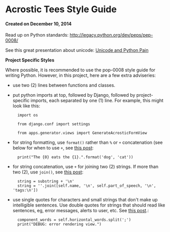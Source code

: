 <!---
markdown syntax: http://daringfireball.net/projects/markdown/syntax
-->

# Acrostic Tees Style Guide
#### Created on December 10, 2014

Read up on Python standards: <a href="http://legacy.python.org/dev/peps/pep-0008/" target="_blank">http://legacy.python.org/dev/peps/pep-0008/</a>

See this great presentation about unicode: <a href="http://nedbatchelder.com/text/unipain.html" target="_blank">Unicode and Python Pain</a>

**Project Specific Styles**

Where possible, it is recommended to use the pop-0008 style guide for writing Python. However, in this project, here are a few extra adviseries:

- use two (2) lines between functions and classes.
- put python imports at top, followed by Django, followed by project-specific imports, each separated by one (1) line. For example, this might look like this:

        import os
    
        from django.conf import settings
    
        from apps.generator.views import GenerateAcrosticFormView
        
- for string formatting, use `format()` rather than `%` or `+` concatenation (see below for when to use `+`, see <a href="http://stackoverflow.com/questions/5082452/python-string-formatting-vs-format" target="_blank">this post</a>:

        print("The {0} eats the {1}.".format('dog', 'cat'))
        
- for string concatenation, use `+` for joining two (2) strings. If more than two (2), use `join()`, see <a href="http://stackoverflow.com/questions/2133571/most-pythonic-way-to-concatenate-strings" target="_blank">this post</a>:

        string = substring + '\n'
        string = ''.join([self.name, '\n', self.part_of_speech, '\n', 'tags:\n'])
        
- use single quotes for characters and small strings that don't make up intelligible sentences. Use double quotes for strings that should read like sentences, eg, error messages, alerts to user, etc. See <a href="http://stackoverflow.com/questions/56011/single-quotes-vs-double-quotes-in-python" target="_blank">this post</a>.:

        component_words = self.horizontal_words.split(';')
        print("DEBUG: error rendering view.")